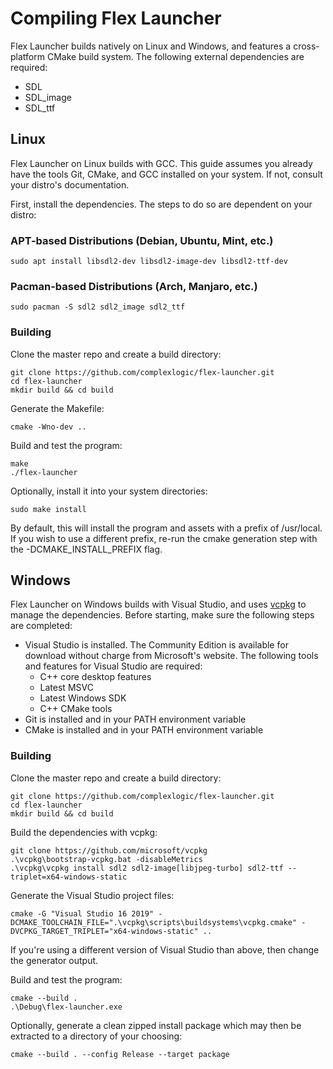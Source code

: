  # Compiling Flex Launcher
 Flex Launcher builds natively on Linux and Windows, and features a cross-platform CMake build system. The following external dependencies are required:
 - SDL
 - SDL_image
 - SDL_ttf

## Linux
Flex Launcher on Linux builds with GCC. This guide assumes you already have the tools Git, CMake, and GCC installed on your system. If not, consult your distro's documentation. 

First, install the dependencies. The steps to do so are dependent on your distro:

### APT-based Distributions (Debian, Ubuntu, Mint, etc.)
```
sudo apt install libsdl2-dev libsdl2-image-dev libsdl2-ttf-dev
```

### Pacman-based Distributions (Arch, Manjaro, etc.)
```
sudo pacman -S sdl2 sdl2_image sdl2_ttf
```

### Building
Clone the master repo and create a build directory:
```
git clone https://github.com/complexlogic/flex-launcher.git
cd flex-launcher
mkdir build && cd build
```
Generate the Makefile:
```
cmake -Wno-dev .. 
```
Build and test the program:
```
make
./flex-launcher
```
Optionally, install it into your system directories:
```
sudo make install
```
By default, this will install the program and assets with a prefix of /usr/local. If you wish to use a different prefix, re-run the cmake generation step with the -DCMAKE_INSTALL_PREFIX flag.

## Windows
Flex Launcher on Windows builds with Visual Studio, and uses [vcpkg](https://vcpkg.io/en/index.html) to manage the dependencies. Before starting, make sure the following steps are completed:
- Visual Studio is installed. The Community Edition is available for download without charge from Microsoft's website. The following tools and features for Visual Studio are required:
  - C++ core desktop features
  - Latest MSVC
  - Latest Windows SDK
  - C++ CMake tools
- Git is installed and in your PATH environment variable
- CMake is installed and in your PATH environment variable

### Building
Clone the master repo and create a build directory:
```
git clone https://github.com/complexlogic/flex-launcher.git
cd flex-launcher
mkdir build && cd build
```
Build the dependencies with vcpkg:
```
git clone https://github.com/microsoft/vcpkg
.\vcpkg\bootstrap-vcpkg.bat -disableMetrics
.\vcpkg\vcpkg install sdl2 sdl2-image[libjpeg-turbo] sdl2-ttf --triplet=x64-windows-static
```
Generate the Visual Studio project files:
```
cmake -G "Visual Studio 16 2019" -DCMAKE_TOOLCHAIN_FILE=".\vcpkg\scripts\buildsystems\vcpkg.cmake" -DVCPKG_TARGET_TRIPLET="x64-windows-static" ..
```
If you're using a different version of Visual Studio than above, then change the generator output.

Build and test the program:
```
cmake --build .
.\Debug\flex-launcher.exe
```
Optionally, generate a clean zipped install package which may then be extracted to a directory of your choosing:
```
cmake --build . --config Release --target package
```
